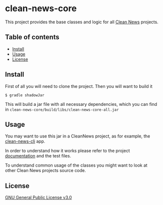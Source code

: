 # clean-news-core

This project provides the base classes and logic for all [Clean News](https://github.com/ropa1998/clean-news) projects.

## Table of contents

- [Install](#install)
- [Usage](#usage)
- [License](#license)

## Install

First of all you will need to clone the project. Then you will want to build it

```$ gradle shadowJar```

This will build a jar file with all necessary dependencies, which you can find in `clean-news-core/build/libs/clean-news-core-all.jar`

## Usage

You may want to use this jar in a CleanNews project, as for example, the [clean-news-cli](https://github.com/ropa1998/clean-news-cli) app. 

In order to understand how it works please refer to the project [documentation](https://ropa1998.github.io/clean-news-core/) and the test files.

To understand common usage of the classes you might want to look at other Clean News projects source code.   

## License

[GNU General Public License v3.0](LICENSE)